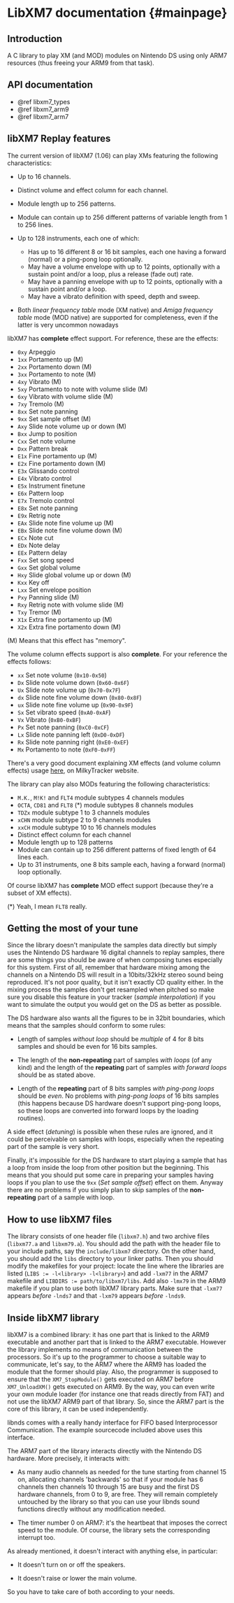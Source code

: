 LibXM7 documentation {#mainpage}
====================

## Introduction

A C library to play XM (and MOD) modules on Nintendo DS using only ARM7
resources (thus freeing your ARM9 from that task).

## API documentation

- @ref libxm7_types
- @ref libxm7_arm9
- @ref libxm7_arm7

## libXM7 Replay features

The current version of libXM7 (1.06) can play XMs featuring the following
characteristics:

- Up to 16 channels.
- Distinct volume and effect column for each channel.
- Module length up to 256 patterns.
- Module can contain up to 256 different patterns of variable length from 1 to
  256 lines.
- Up to 128 instruments, each one of which:

  - Has up to 16 different 8 or 16 bit samples, each one having a forward
    (normal) or a ping-pong loop optionally.
  - May have a volume envelope with up to 12 points, optionally with a
    sustain point and/or a loop, plus a release (fade out) rate.
  - May have a panning envelope with up to 12 points, optionally with a
    sustain point and/or a loop.
  - May have a vibrato definition with speed, depth and sweep.

- Both *linear frequency table* mode (XM native) and *Amiga frequency table*
  mode (MOD native) are supported for completeness, even if the latter is very
  uncommon nowadays

libXM7 has **complete** effect support. For reference, these are the effects:

- `0xy` Arpeggio
- `1xx` Portamento up (M)
- `2xx` Portamento down (M)
- `3xx` Portamento to note (M)
- `4xy` Vibrato (M)
- `5xy` Portamento to note with volume slide (M)
- `6xy` Vibrato with volume slide (M)
- `7xy` Tremolo (M)
- `8xx` Set note panning
- `9xx` Set sample offset (M)
- `Axy` Slide note volume up or down (M)
- `Bxx` Jump to position
- `Cxx` Set note volume
- `Dxx` Pattern break
- `E1x` Fine portamento up (M)
- `E2x` Fine portamento down (M)
- `E3x` Glissando control
- `E4x` Vibrato control
- `E5x` Instrument finetune
- `E6x` Pattern loop
- `E7x` Tremolo control
- `E8x` Set note panning
- `E9x` Retrig note
- `EAx` Slide note fine volume up (M)
- `EBx` Slide note fine volume down (M)
- `ECx` Note cut
- `EDx` Note delay
- `EEx` Pattern delay
- `Fxx` Set song speed
- `Gxx` Set global volume
- `Hxy` Slide global volume up or down (M)
- `Kxx` Key off
- `Lxx` Set envelope position
- `Pxy` Panning slide (M)
- `Rxy` Retrig note with volume slide (M)
- `Txy` Tremor (M)
- `X1x` Extra fine portamento up (M)
- `X2x` Extra fine portamento down (M)

(M) Means that this effect has "memory".

The volume column effects support is also **complete**. For your reference the
effects follows:

- `xx` Set note volume (`0x10-0x50`)
- `Dx` Slide note volume down (`0x60-0x6F`)
- `Ux` Slide note volume up (`0x70-0x7F`)
- `dx` Slide note fine volume down (`0x80-0x8F`)
- `ux` Slide note fine volume up (`0x90-0x9F`)
- `Sx` Set vibrato speed (`0xA0-0xAF`)
- `Vx` Vibrato (`0xB0-0xBF`)
- `Px` Set note panning (`0xC0-0xCF`)
- `Lx` Slide note panning left (`0xD0-0xDF`)
- `Rx` Slide note panning right (`0xE0-0xEF`)
- `Mx` Portamento to note (`0xF0-0xFF`)

There's a very good document explaining XM effects (and volume column effects)
usage [here](https://milkytracker.org/docs/MilkyTracker.html), on MilkyTracker
website.

The library can play also MODs featuring the following characteristics:

- `M.K.`, `M!K!` and `FLT4` module subtypes 4 channels modules
- `OCTA`, `CD81` and `FLT8` (\*) module subtypes 8 channels modules
- `TDZx` module subtype 1 to 3 channels modules
- `xCHN` module subtype 2 to 9 channels modules
- `xxCH` module subtype 10 to 16 channels modules
- Distinct effect column for each channel
- Module length up to 128 patterns
- Module can contain up to 256 different patterns of fixed length of 64 lines
  each.
- Up to 31 instruments, one 8 bits sample each, having a forward (normal) loop
  optionally.

Of course libXM7 has **complete** MOD effect support (because they're a subset
of XM effects).

(\*) Yeah, I mean `FLT8` really.

## Getting the most of your tune

Since the library doesn't manipulate the samples data directly but simply uses
the Nintendo DS hardware 16 digital channels to replay samples, there are some
things you should be aware of when composing tunes especially for this system.
First of all, remember that hardware mixing among the channels on a Nintendo DS
will result in a 10bits/32kHz stereo sound being reproduced. It's not poor
quality, but it isn't exactly CD quality either.  In the mixing process the
samples don't get resampled when pitched so make sure you disable this feature
in your tracker (*sample interpolation*) if you want to simulate the output you
would get on the DS as better as possible.

The DS hardware also wants all the figures to be in 32bit boundaries, which
means that the samples should conform to some rules:

- Length of samples *without loop* should be *multiple* of 4 for 8 bits samples
  and should be even for 16 bits samples.

- The length of the **non-repeating** part of samples *with loops* (of any kind)
  and the length of the **repeating** part of samples *with forward loops*
  should be as stated above.

- Length of the **repeating** part of 8 bits samples *with ping-pong loops*
  should be *even*. No problems with *ping-pong loops* of 16 bits samples (this
  happens because DS hardware doesn't support ping-pong loops, so these loops
  are converted into forward loops by the loading routines).

A side effect (*detuning*) is possible when these rules are ignored, and it
could be perceivable on samples with loops, especially when the repeating part
of the sample is very short.

Finally, it's impossible for the DS hardware to start playing a sample that has
a loop from inside the loop from other position but the beginning. This means
that you should put some care in preparing your samples having loops if you plan
to use the `9xx` (*Set sample offset*) effect on them. Anyway there are no
problems if you simply plan to skip samples of the **non-repeating** part of a
sample with loop.

## How to use libXM7 files

The library consists of one header file (`libxm7.h`) and two archive files
(`libxm77.a` and `libxm79.a`). You should add the path with the header file to
your include paths, say the `include/libxm7` directory. On the other hand, you
should add the `libs` directory to your linker paths. Then you should modify the
makefiles for your project: locate the line where the libraries are listed
(`LIBS := -l<library> -l<library>`) and add `-lxm77` in the ARM7 makefile and
`LIBDIRS := path/to/libxm7/libs`. Add also `-lmx79` in the ARM9 makefile if you
plan to use both libXM7 library parts. Make sure that `-lxm77` appears *before*
`-lnds7` and that `-lxm79` appears *before* `-lnds9`.

## Inside libXM7 library

libXM7 is a combined library: it has one part that is linked to the ARM9
executable and another part that is linked to the ARM7 executable. However the
library implements no means of communication between the processors. So it's up
to the programmer to choose a suitable way to communicate, let's say, to the
ARM7 where the ARM9 has loaded the module that the former should play. Also, the
programmer is supposed to ensure that the `XM7_StopModule()` gets executed on
ARM7 before `XM7_UnloadXM()` gets executed on ARM9. By the way, you can even
write your own module loader (for instance one that reads directly from FAT) and
not use the libXM7 ARM9 part of that library. So, since the ARM7 part is the
core of this library, it can be used independently.

libnds comes with a really handy interface for FIFO based Interprocessor
Communication. The example sourcecode included above uses this interface.

The ARM7 part of the library interacts directly with the Nintendo DS hardware.
More precisely, it interacts with:

- As many audio channels as needed for the tune starting from channel 15 on,
  allocating channels 'backwards' so that if your module has 6 channels then
  channels 10 through 15 are busy and the first DS hardware channels, from 0 to
  9, are free. They will remain completely untouched by the library so that you
  can use your libnds sound functions directly without any modification needed.

- The timer number 0 on ARM7: it's the heartbeat that imposes the correct speed
  to the module. Of course, the library sets the corresponding interrupt too.

As already mentioned, it doesn't interact with anything else, in particular:

- It doesn't turn on or off the speakers.

- It doesn't raise or lower the main volume.

So you have to take care of both according to your needs.

